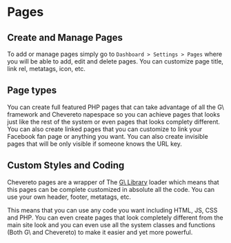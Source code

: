 Pages
=====

Create and Manage Pages
-----------------------

To add or manage pages simply go to `Dashboard > Settings > Pages` where you will be able to add, edit and delete pages. You can customize page title, link rel, metatags, icon, etc.

Page types
----------

You can create full featured PHP pages that can take advantage of all the G\ framework and Chevereto napespace so you can achieve pages that looks just like the rest of the system or even pages that looks complety different. You can also create linked pages that you can customize to link your Facebook fan page or anything you want. You can also create invisible pages that will be only visible if someone knows the URL key.

Custom Styles and Coding
------------------------

Chevereto pages are a wrapper of The [G\ Library](https://g.chevereto.com/) loader which means that this pages can be complete customized in absolute all the code. You can use your own header, footer, metatags, etc.

This means that you can use any code you want including HTML, JS, CSS and PHP. You can even create pages that look completely different from the main site look and you can even use all the system classes and functions (Both G\ and Chevereto) to make it easier and yet more powerful.